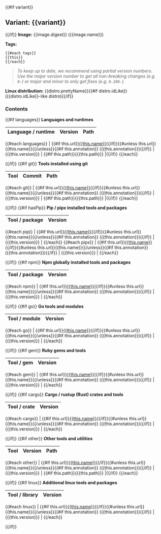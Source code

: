 {{#if variant}}
## Variant: {{variant}}

{{/if}}
**Image:** {{image.digest}} ({{image.name}})

**Tags:**
```
{{#each tags}}
{{this}}
{{/each}}
```
> *To keep up to date, we recommend using partial version numbers. Use the major version number to get all non-breaking changes (e.g. `0-`) or major and minor to only get fixes (e.g. `0.200-`).*

**Linux distribution:** {{distro.prettyName}}{{#if distro.idLike}} ({{distro.idLike}}-like distro){{/if}}

### Contents
{{#if languages}}
**Languages and runtimes**

| Language / runtime | Version | Path |
|--------------------|---------|------|
{{#each languages}}
| {{#if this.url}}[{{this.name}}]({{this.url}}){{/if}}{{#unless this.url}}{{this.name}}{{/unless}}{{#if this.annotation}} ({{this.annotation}}){{/if}} | {{{this.version}}} | {{#if this.path}}{{{this.path}}} |{{/if}}
{{/each}}

{{/if}}
{{#if git}}
**Tools installed using git**

| Tool | Commit | Path |
|------|--------|------|
{{#each git}}
| {{#if this.url}}[{{this.name}}]({{this.url}}){{/if}}{{#unless this.url}}{{this.name}}{{/unless}}{{#if this.annotation}} ({{this.annotation}}){{/if}} | {{{this.version}}} | {{#if this.path}}{{{this.path}}} |{{/if}}
{{/each}}

{{/if}}
{{#if hasPip}}
**Pip / pipx installed tools and packages**

| Tool / package | Version |
|----------------|---------|
{{#each pip}}
| {{#if this.url}}[{{this.name}}]({{this.url}}){{/if}}{{#unless this.url}}{{this.name}}{{/unless}}{{#if this.annotation}} ({{this.annotation}}){{/if}} | {{{this.version}}} |
{{/each}}
{{#each pipx}}
| {{#if this.url}}[{{this.name}}]({{this.url}}){{/if}}{{#unless this.url}}{{this.name}}{{/unless}}{{#if this.annotation}} ({{this.annotation}}){{/if}} | {{{this.version}}} |
{{/each}}

{{/if}}
{{#if npm}}
**Npm globally installed tools and packages**

| Tool / package | Version |
|----------------|---------|
{{#each npm}}
| {{#if this.url}}[{{this.name}}]({{this.url}}){{/if}}{{#unless this.url}}{{this.name}}{{/unless}}{{#if this.annotation}} ({{this.annotation}}){{/if}} | {{{this.version}}} |
{{/each}}

{{/if}}
{{#if go}}
**Go tools and modules**

| Tool / module | Version |
|---------------|---------|
{{#each go}}
| {{#if this.url}}[{{this.name}}]({{this.url}}){{/if}}{{#unless this.url}}{{this.name}}{{/unless}}{{#if this.annotation}} ({{this.annotation}}){{/if}} | {{{this.version}}} |
{{/each}}

{{/if}}
{{#if gem}}
**Ruby gems and tools**

| Tool / gem | Version |
|------------|---------|
{{#each gem}}
| {{#if this.url}}[{{this.name}}]({{this.url}}){{/if}}{{#unless this.url}}{{this.name}}{{/unless}}{{#if this.annotation}} ({{this.annotation}}){{/if}} | {{{this.version}}} |
{{/each}}

{{/if}}
{{#if cargo}}
**Cargo / rustup (Rust) crates and tools**

| Tool / crate | Version |
|--------------|---------|
{{#each cargo}}
| {{#if this.url}}[{{this.name}}]({{this.url}}){{/if}}{{#unless this.url}}{{this.name}}{{/unless}}{{#if this.annotation}} ({{this.annotation}}){{/if}} | {{{this.version}}} |
{{/each}}

{{/if}}
{{#if other}}
**Other tools and utilities**

| Tool | Version | Path |
|------|---------|------|
{{#each other}}
| {{#if this.url}}[{{this.name}}]({{this.url}}){{/if}}{{#unless this.url}}{{this.name}}{{/unless}}{{#if this.annotation}} ({{this.annotation}}){{/if}} | {{{this.version}}} | {{#if this.path}}{{{this.path}}} |{{/if}}
{{/each}}

{{/if}}
{{#if linux}}
**Additional linux tools and packages**

| Tool / library | Version |
|----------------|---------|
{{#each linux}}
| {{#if this.url}}[{{this.name}}]({{this.url}}){{/if}}{{#unless this.url}}{{this.name}}{{/unless}}{{#if this.annotation}} ({{this.annotation}}){{/if}} | {{{this.version}}} |
{{/each}}

{{/if}}
